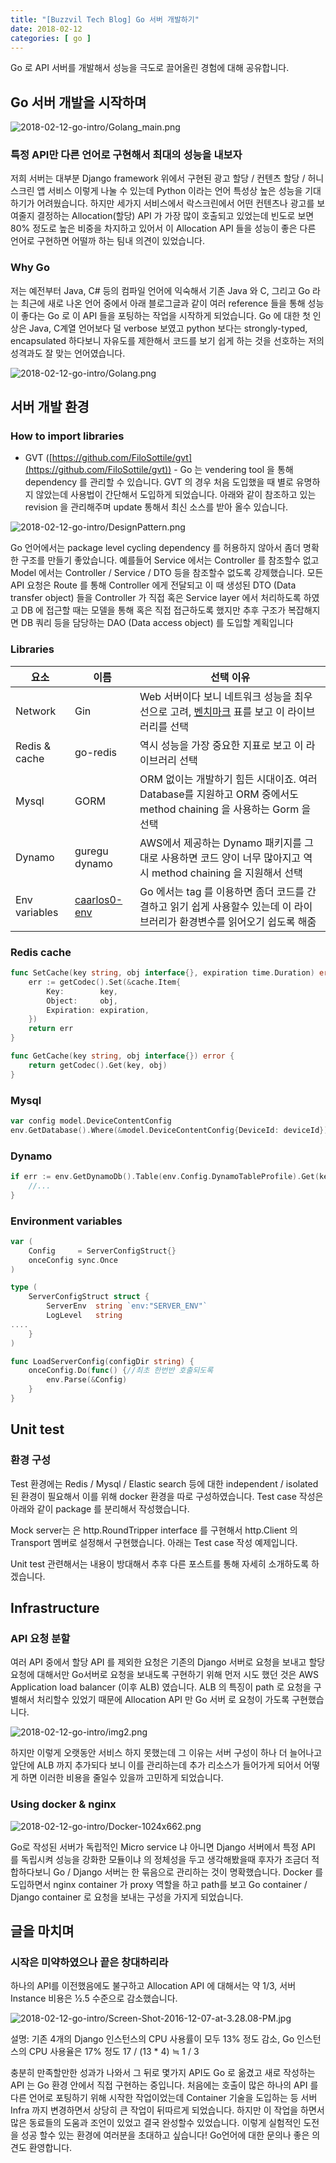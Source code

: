 ```yaml
---
title: "[Buzzvil Tech Blog] Go 서버 개발하기"
date: 2018-02-12
categories: [ go ]
---
```


Go 로 API 서버를 개발해서 성능을 극도로 끌어올린 경험에 대해 공유합니다.

## **Go 서버 개발을 시작하며**

![2018-02-12-go-intro/Golang_main.png](https://raw.githubusercontent.com/urunimi/urunimi.github.io/master/_posts/2018-02-12-go-intro/Golang_main.png)

### 특정 API만 다른 언어로 구현해서 최대의 성능을 내보자

저희 서버는 대부분 Django framework 위에서 구현된 광고 할당 / 컨텐츠 할당 / 허니스크린 앱 서비스 이렇게 나눌 수 있는데 Python 이라는 언어 특성상 높은 성능을 기대하기가 어려웠습니다. 하지만 세가지 서비스에서 락스크린에서 어떤 컨텐츠나 광고를 보여줄지 결정하는 Allocation(할당) API 가 가장 많이 호출되고 있었는데 빈도로 보면 80% 정도로 높은 비중을 차지하고 있어서 이 Allocation API 들을 성능이 좋은 다른 언어로 구현하면 어떨까 하는 팀내 의견이 있었습니다.

### Why Go

저는 예전부터 Java, C# 등의 컴파일 언어에 익숙해서 기존 Java 와 C, 그리고 Go 라는 최근에 새로 나온 언어 중에서 아래 블로그글과 같이 여러 reference 들을 통해 성능이 좋다는 Go 로 이 API 들을 포팅하는 작업을 시작하게 되었습니다. Go 에 대한 첫 인상은 Java, C계열 언어보다 덜 verbose 보였고 python 보다는 strongly-typed, encapsulated 하다보니 자유도를 제한해서 코드를 보기 쉽게 하는 것을 선호하는 저의 성격과도 잘 맞는 언어였습니다.

![2018-02-12-go-intro/Golang.png](https://raw.githubusercontent.com/urunimi/urunimi.github.io/master/_posts/2018-02-12-go-intro/Golang.png)

## 서버 개발 환경

### How to import libraries

- GVT ([https://github.com/FiloSottile/gvt](https://github.com/FiloSottile/gvt)) - Go 는 vendering tool 을 통해 dependency 를 관리할 수 있습니다. GVT 의 경우 처음 도입했을 때 별로 유명하지 않았는데 사용법이 간단해서 도입하게 되었습니다. 아래와 같이 참조하고 있는 revision 을 관리해주며 update 통해서 최신 소스를 받아 올수 있습니다.

![2018-02-12-go-intro/DesignPattern.png](https://raw.githubusercontent.com/urunimi/urunimi.github.io/master/_posts/2018-02-12-go-intro/DesignPattern.png)

Go 언어에서는 package level cycling dependency 를 허용하지 않아서 좀더 명확한 구조를 만들기 좋았습니다. 예를들어 Service 에서는 Controller 를 참조할수 없고 Model 에서는 Controller / Service / DTO 등을 참조할수 없도록 강제했습니다. 모든 API 요청은 Route 를 통해 Controller 에게 전달되고 이 때 생성된 DTO (Data transfer object) 들을 Controller 가 직접 혹은 Service layer 에서 처리하도록 하였고 DB 에 접근할 때는 모델을 통해 혹은 직접 접근하도록 했지만 추후 구조가 복잡해지면 DB 쿼리 등을 담당하는 DAO (Data access object) 를 도입할 계획입니다

### Libraries

| 요소 | 이름 | 선택 이유 |
| - | - | - |
| Network | Gin | Web 서버이다 보니 네트워크 성능을 최우선으로 고려, [벤치마크](https://github.com/gin-gonic/gin/blob/master/BENCHMARKS.md) 표를 보고 이 라이브러리를 선택 |
| Redis & cache | go-redis | 역시 성능을 가장 중요한 지표로 보고 이 라이브러리 선택
| Mysql | GORM | ORM 없이는 개발하기 힘든 시대이죠. 여러 Database를 지원하고 ORM 중에서도 method chaining 을 사용하는 Gorm 을 선택 |
| Dynamo |     guregu dynamo | AWS에서 제공하는 Dynamo 패키지를 그대로 사용하면 코드 양이 너무 많아지고 역시 method chaining 을 지원해서 선택
| Env variables | [caarlos0-env](https://github.com/caarlos0/env) | Go 에서는 tag 를 이용하면 좀더 코드를 간결하고 읽기 쉽게 사용할수 있는데 이 라이브러리가 환경변수를 읽어오기 쉽도록 해줌 |

### Redis cache

```go
func SetCache(key string, obj interface{}, expiration time.Duration) error {
    err := getCodec().Set(&cache.Item{
        Key:        key,
        Object:     obj,
        Expiration: expiration,
    })
    return err
}

func GetCache(key string, obj interface{}) error {
    return getCodec().Get(key, obj)
}

```

### Mysql

```go
var config model.DeviceContentConfig
env.GetDatabase().Where(&model.DeviceContentConfig{DeviceId: deviceId}).FirstOrInit(&config)
```

### Dynamo

```go
if err := env.GetDynamoDb().Table(env.Config.DynamoTableProfile).Get(keyId, deviceId).All(&profiles); err == nil && len(profiles) > 0 {
    //...
}
```

### Environment variables

```go
var (
    Config     = ServerConfigStruct{}
    onceConfig sync.Once
)

type (
    ServerConfigStruct struct {
        ServerEnv  string `env:"SERVER_ENV"`
        LogLevel   string
....
    }
)

func LoadServerConfig(configDir string) {
    onceConfig.Do(func() {//최초 한번반 호출되도록
        env.Parse(&Config)
    }
}

```

## Unit test

### 환경 구성

Test 환경에는 Redis / Mysql / Elastic search 등에 대한 independent / isolated 된 환경이 필요해서 이를 위해 docker 환경을 따로 구성하였습니다. Test case 작성은 아래와 같이 package 를 분리해서 작성했습니다.

Mock server는 은 http.RoundTripper interface 를 구현해서 http.Client 의 Transport 멤버로 설정해서 구현했습니다. 아래는 Test case 작성 예제입니다.

Unit test 관련해서는 내용이 방대해서 추후 다른 포스트를 통해 자세히 소개하도록 하겠습니다.

## Infrastructure

### API 요청 분할

여러 API 중에서 할당 API 를 제외한 요청은 기존의 Django 서버로 요청을 보내고 할당요청에 대해서만 Go서버로 요청을 보내도록 구현하기 위해 먼저 시도 했던 것은 AWS Application load balancer (이후 ALB) 였습니다. ALB 의 특징이 path 로 요청을 구별해서 처리할수 있었기 때문에 Allocation API 만 Go 서버 로 요청이 가도록 구현했습니다.

![2018-02-12-go-intro/img2.png](https://raw.githubusercontent.com/urunimi/urunimi.github.io/master/_posts/2018-02-12-go-intro/img2.png)

하지만 이렇게 오랫동안 서비스 하지 못했는데 그 이유는 서버 구성이 하나 더 늘어나고 앞단에 ALB 까지 추가되다 보니 이를 관리하는데 추가 리소스가 들어가게 되어서 어떻게 하면 이러한 비용을 줄일수 있을까 고민하게 되었습니다.

### Using docker & nginx

![2018-02-12-go-intro/Docker-1024x662.png](https://raw.githubusercontent.com/urunimi/urunimi.github.io/master/_posts/2018-02-12-go-intro/Docker-1024x662.png)

Go로 작성된 서버가 독립적인 Micro service 냐 아니면 Django 서버에서 특정 API 를 독립시켜 성능을 강화한 모듈이냐 의 정체성을 두고 생각해봤을때 후자가 조금더 적합하다보니 Go / Django 서버는 한 묶음으로 관리하는 것이 명확했습니다. Docker 를 도입하면서 nginx container 가 proxy 역할을 하고 path를 보고 Go container / Django container 로 요청을 보내는 구성을 가지게 되었습니다.

## 글을 마치며

### 시작은 미약하였으나 끝은 창대하리라

하나의 API를 이전했음에도 불구하고 Allocation API 에 대해서는 약 1/3, 서버 Instance 비용은 1⁄2.5 수준으로 감소했습니다.

![2018-02-12-go-intro/Screen-Shot-2016-12-07-at-3.28.08-PM.jpg](https://raw.githubusercontent.com/urunimi/urunimi.github.io/master/_posts/2018-02-12-go-intro/Screen-Shot-2016-12-07-at-3.28.08-PM.jpg)

설명: 기존 4개의 Django 인스턴스의 CPU 사용률이 모두 13% 정도 감소, Go 인스턴스의 CPU 사용율은 17% 정도 17 / (13 * 4) ≒ 1 / 3

충분히 만족할만한 성과가 나와서 그 뒤로 몇가지 API도 Go 로 옮겼고 새로 작성하는 API 는 Go 환경 안에서 직접 구현하는 중입니다. 처음에는 호출이 많은 하나의 API 를 다른 언어로 포팅하기 위해 시작한 작업이었는데 Container 기술을 도입하는 등 서버 Infra 까지 변경하면서 상당히 큰 작업이 뒤따르게 되었습니다. 하지만 이 작업을 하면서 많은 동료들의 도움과 조언이 있었고 결국 완성할수 있었습니다. 이렇게 실험적인 도전을 성공 할수 있는 환경에 여러분을 초대하고 싶습니다! Go언어에 대한 문의나 좋은 의견도 환영합니다.
